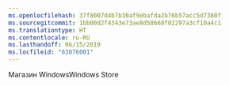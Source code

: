 ```yaml
---
ms.openlocfilehash: 37f8007d4b7b30af9ebafda2b76b57acc5d7380f
ms.sourcegitcommit: 1bb00d2f4343e73ae8d58668f02297a3cf10a4c1
ms.translationtype: HT
ms.contentlocale: ru-RU
ms.lasthandoff: 06/15/2019
ms.locfileid: "63876001"
---
```

<span data-ttu-id="00aa3-101">Магазин Windows</span><span class="sxs-lookup"><span data-stu-id="00aa3-101">Windows Store</span></span>